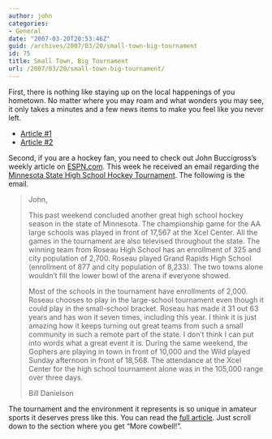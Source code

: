 ```yaml
---
author: john
categories:
- General
date: "2007-03-20T20:53:46Z"
guid: /archives/2007/03/20/small-town-big-tournament
id: 75
title: Small Town, Big Tournament
url: /2007/03/20/small-town-big-tournament/
---
```


First, there is nothing like staying up on the local happenings of you hometown. No matter where you may roam and what wonders you may see, it only takes a minutes and a few news items to make you feel like you never left.

  * [Article #1](http://nujournal.com/News/articles.asp?articleID=6477 "Otto’s Restaurant at Holiday Inn gets new buffet")
  * [Article #2](http://nujournal.com/News/articles.asp?articleID=6476 "Poultry and Pigeon Swap and Sell attracts 350 people, 1,200 birds")

Second, if you are a hockey fan, you need to check out John Buccigross&#8217;s weekly article on [ESPN.com](http://www.espn.com "ESPN"). This week he received an email regarding the [Minnesota State High School Hockey Tournament](http://en.wikipedia.org/wiki/New_Ulm%2C_Minnesota "Minnesota State High School Hockey Tournament"). The following is the email.

> John,
> 
> This past weekend concluded another great high school hockey season in the state of Minnesota. The championship game for the AA large schools was played in front of 17,567 at the Xcel Center. All the games in the tournament are also televised throughout the state. The winning team from Roseau High School has an enrollment of 325 and city population of 2,700. Roseau played Grand Rapids High School (enrollment of 877 and city population of 8,233). The two towns alone wouldn&#8217;t fill the lower bowl of the arena if everyone showed.
> 
> Most of the schools in the tournament have enrollments of 2,000. Roseau chooses to play in the large-school tournament even though it could play in the small-school bracket. Roseau has made it 31 out 63 years and has won it seven times, including this year. I think it is just amazing how it keeps turning out great teams from such a small community in such a remote part of the state. I don&#8217;t think I can put into words what a great event it is. During the same weekend, the Gophers are playing in town in front of 10,000 and the Wild played Sunday afternoon in front of 18,568. The attendance at the Xcel Center for the high school tournament alone was in the 105,000 range over three days.
> 
> Bill Danielson

The tournament and the environment it represents is so unique in amateur sports it deserves press like this. You can read the [full article](http://sports.espn.go.com/nhl/columns/story?columnist=buccigross_john&id=2804187&lpos=spotlight&lid=tab7pos1 "Full Article on ESPN.com"). Just scroll down to the section where you get &#8220;More cowbell!&#8221;.